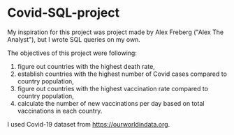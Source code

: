 # Covid-SQL-project
My inspiration for this project was project made by Alex Freberg ("Alex The Analyst"), but I wrote SQL queries on my own.

The objectives of this project were following:
1.	figure out countries with the highest death rate,
2.	establish countries with the highest number of Covid cases compared to country population,
3.	figure out countries with the highest vaccination rate compared to country population,
4.	calculate the number of new vaccinations per day based on total vaccinations in each country.

I used Covid-19 dataset from https://ourworldindata.org.

